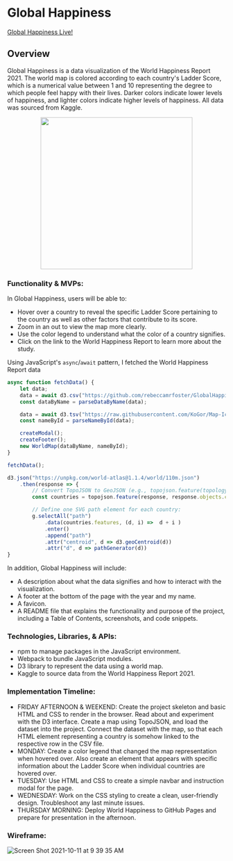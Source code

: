 # Global Happiness

[Global Happiness Live!](https://rebeccamrfoster.github.io/GlobalHappiness/#)

## Overview

Global Happiness is a data visualization of the World Happiness Report 2021. The world map is colored according to each country's Ladder Score, which is a numerical value between 1 and 10 representing the degree to which people feel happy with their lives. Darker colors indicate lower levels of happiness, and lighter colors indicate higher levels of happiness. All data was sourced from Kaggle.

<p align="center">
  <img src="https://user-images.githubusercontent.com/88195745/144770668-1ad09828-8047-4433-8e6e-dc78731db0c6.gif" height="350px" width="auto" />
</p>


### Functionality & MVPs:
In Global Happiness, users will be able to:
- Hover over a country to reveal the specific Ladder Score pertaining to the country as well as other factors that contribute to its score.
- Zoom in an out to view the map more clearly.
- Use the color legend to understand what the color of a country signifies.
- Click on the link to the World Happiness Report to learn more about the study.

Using JavaScript's `async`/`await` pattern, I fetched the World Happiness Report data
```javascript
async function fetchData() {
    let data;
    data = await d3.csv("https://github.com/rebeccamrfoster/GlobalHappinessDataset/blob/main/world-happiness-report-2021.csv");
    const dataByName = parseDataByName(data);

    data = await d3.tsv("https://raw.githubusercontent.com/KoGor/Map-Icons-Generator/master/data/world-110m-country-names.tsv");
    const nameById = parseNameById(data);

    createModal();
    createFooter();
    new WorldMap(dataByName, nameById);
}

fetchData();
```

```javascript
d3.json("https://unpkg.com/world-atlas@1.1.4/world/110m.json")
    .then(response => {
        // Convert TopoJSON to GeoJSON (e.g., topojson.feature(topology, object)):
        const countries = topojson.feature(response, response.objects.countries);

        // Define one SVG path element for each country:                
        g.selectAll("path")
            .data(countries.features, (d, i) =>  d + i )
            .enter()
            .append("path")
            .attr("centroid", d => d3.geoCentroid(d))
            .attr("d", d => pathGenerator(d))
}
```

In addition, Global Happiness will include:
- A description about what the data signifies and how to interact with the visualization.
- A footer at the bottom of the page with the year and my name.
- A favicon.
- A README file that explains the functionality and purpose of the project, including a Table of Contents, screenshots, and code snippets.

### Technologies, Libraries, & APIs:
- npm to manage packages in the JavaScript environment.
- Webpack to bundle JavaScript modules.
- D3 library to represent the data using a world map.
- Kaggle to source data from the World Happiness Report 2021.

### Implementation Timeline:
- FRIDAY AFTERNOON & WEEKEND: Create the project skeleton and basic HTML and CSS to render in the browser. Read about and experiment with the D3 interface. Create a map using TopoJSON, and load the dataset into the project. Connect the dataset with the map, so that each HTML element representing a country is somehow linked to the respective row in the CSV file.
- MONDAY: Create a color legend that changed the map representation when hovered over. Also create an element that appears with specific information about the Ladder Score when individual countries are hovered over.
- TUESDAY: Use HTML and CSS to create a simple navbar and instruction modal for the page.
- WEDNESDAY: Work on the CSS styling to create a clean, user-friendly design. Troubleshoot any last minute issues.
- THURSDAY MORNING: Deploy World Happiness to GitHub Pages and prepare for presentation in the afternoon.

### Wireframe:
![Screen Shot 2021-10-11 at 9 39 35 AM](https://user-images.githubusercontent.com/88195745/136799972-8e533c83-19e0-45aa-a85d-3e4b47033e5d.png)


